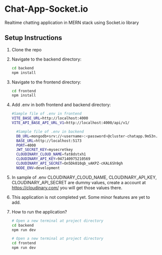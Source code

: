 # Chat-App-Socket.io
Realtime chatting application in MERN stack using Socket.io library

## Setup Instructions

1. Clone the repo
2. Navigate to the backend directory:
    ```bash
    cd backend
    npm install
    ```

3. Navigate to the frontend directory:
    ```bash
    cd frontend
    npm install
    ```

4. Add .env in both frontend and backend directory:
	  ```bash
	  #Sample file of .env in frontend
	  VITE_BASE_URL=http://localhost:4000
	  VITE_API_BASE_API_URL_V1=http://localhost:4000/api/v1/
	  ```
    ```bash
	  #Sample file of .env in backend
	  DB_URL=mongodb+srv://<username>:<password>@cluster-chatapp.9m53n.mongodb.net/<db_name>?retryWrites=true&w=majority&appName=cluster-chatApp
	  BASE_URL=http://localhost:5173
	  PORT=4000
	  JWT_SECRET_KEY=mysecretkey
	  CLOUDINARY_CLOUD_NAME=fat8dstxh1
	  CLOUDINARY_API_KEY=947140975210569
	  CLOUDINARY_API_SECRET=On5Dk010qb_vAKPZ-cKAL6Sh9gh
	  NODE_ENV=development
	  ```
5. In sample of .env CLOUDINARY_CLOUD_NAME, CLOUDINARY_API_KEY, CLOUDINARY_API_SECRET are dummy values, create a account at https://cloudinary.com/ you will get those values there.
6. This application is not completed yet. Some minor features are yet to add.
7. How to run the application?
	```bash
	# Open a new terminal at project directory
	cd backend
 	npm run dev
 	```
	```bash
 	# Open a new terminal at project directory
	cd frontend
 	npm run dev
 	```
